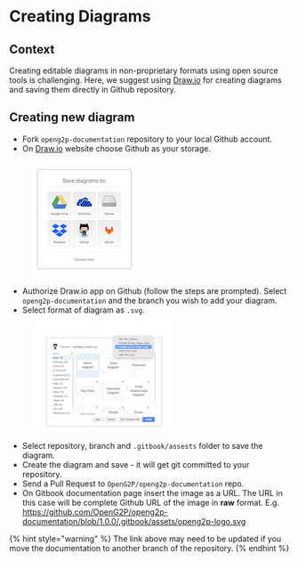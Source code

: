# Creating Diagrams

## Context

Creating editable diagrams in non-proprietary formats using open source tools is challenging. Here, we suggest using [Draw.io](https://app.diagrams.net/) for creating diagrams and saving them directly in Github repository.

## Creating new diagram

* Fork `openg2p-documentation` repository to your local Github account.
* On [Draw.io](https://app.diagrams.net/) website choose Github as your storage.

<figure><img src="../.gitbook/assets/draw-io-storage.png" alt=""><figcaption></figcaption></figure>

* Authorize Draw.io app on Github (follow the steps are prompted). Select `openg2p-documentation` and the branch you wish to add your diagram.
* Select format of diagram as `.svg`.

<figure><img src="../.gitbook/assets/draw-io-file-format.png" alt=""><figcaption></figcaption></figure>

* Select repository, branch and `.gitbook/assests` folder to save the diagram.
* Create the diagram and save - it will get git committed to your repository.
* Send a Pull Request to `OpenG2P/openg2p-documentation` repo.
* On Gitbook documentation page insert the image as a URL. The URL in this case will be complete Github URL of the image in **raw** format. E.g. https://github.com/OpenG2P/openg2p-documentation/blob/1.0.0/.gitbook/assets/openg2p-logo.svg

{% hint style="warning" %}
The link above may need to be updated if you move the documentation to another branch of the repository.
{% endhint %}

